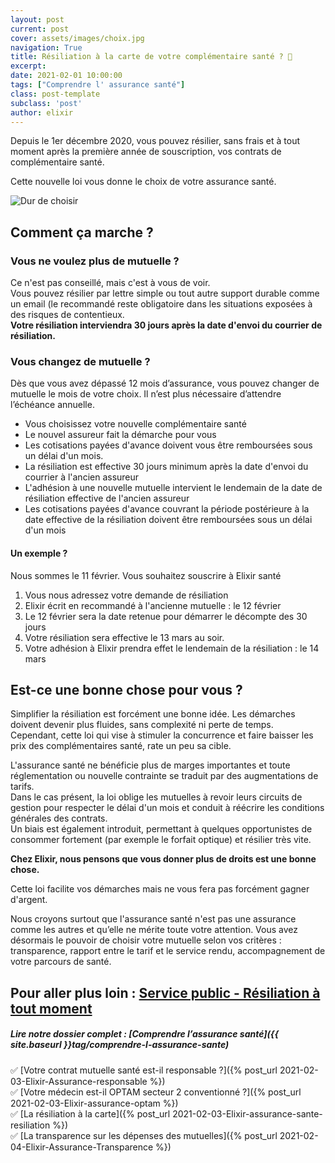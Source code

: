 ```yaml
---
layout: post
current: post
cover: assets/images/choix.jpg
navigation: True
title: Résiliation à la carte de votre complémentaire santé ? 👀
excerpt: 
date: 2021-02-01 10:00:00
tags: ["Comprendre l' assurance santé"]
class: post-template
subclass: 'post'
author: elixir
---
```


Depuis le 1er décembre 2020, vous pouvez résilier, sans frais et à tout moment après la première année de souscription, vos contrats de complémentaire santé.

Cette nouvelle loi vous donne le choix de votre assurance santé.

![Dur de choisir]( https://live.staticflickr.com/5220/5497762688_1590cb1de7_b.jpg)

## Comment ça marche ?

### Vous ne voulez plus de mutuelle ?

Ce n'est pas conseillé, mais c'est à vous de voir.  
Vous pouvez résilier par lettre simple ou tout autre support durable comme un email (le recommandé reste obligatoire dans les situations exposées à des risques de contentieux.  
**Votre résiliation interviendra 30 jours après la date d'envoi du courrier de résiliation.**

### Vous changez de mutuelle ?

Dès que vous avez dépassé 12 mois d’assurance, vous pouvez changer de mutuelle le mois de votre choix. Il n’est plus nécessaire d’attendre l’échéance annuelle. 
-	Vous choisissez votre nouvelle complémentaire santé
-	Le nouvel assureur fait la démarche pour vous
-	Les cotisations payées d'avance doivent vous être remboursées sous un délai d'un mois.
- La résiliation est effective 30  jours minimum après la date d'envoi du courrier à l'ancien assureur
- L'adhésion à une nouvelle mutuelle intervient le lendemain de la date de résiliation effective de l'ancien assureur
- Les cotisations payées d'avance couvrant la période postérieure à la date effective de la résiliation doivent être remboursées sous un délai d'un mois 

#### Un exemple  ?

Nous sommes le 11 février. 
Vous souhaitez souscrire à Elixir santé 

1. Vous nous adressez votre demande de résiliation 
2. Elixir écrit en recommandé à l'ancienne mutuelle : le 12 février
3. Le 12 février sera la date retenue pour démarrer le décompte des 30 jours
4. Votre résiliation sera effective le 13 mars au soir. 
5. Votre adhésion à Elixir prendra effet le lendemain de la résiliation : le 14 mars 

## Est-ce une bonne chose pour vous ?

Simplifier la résiliation est forcément une bonne idée. Les démarches doivent devenir plus fluides, sans complexité ni perte de temps.  
Cependant, cette loi qui vise à stimuler la concurrence et faire baisser les prix des complémentaires santé, rate un peu sa cible.   

L'assurance santé ne bénéficie plus de marges importantes et toute réglementation ou nouvelle contrainte se traduit par des augmentations de tarifs.  
Dans le cas présent, la loi oblige les mutuelles à revoir leurs circuits de gestion pour respecter le délai d'un mois et conduit à réécrire les conditions générales des contrats.   
Un biais est également introduit, permettant à quelques opportunistes de consommer fortement (par exemple le forfait optique) et résilier très vite.   

**Chez Elixir, nous pensons que vous donner plus de droits est une bonne chose.**

Cette loi facilite vos démarches mais ne vous fera pas forcément gagner d'argent.   

Nous croyons surtout que l'assurance santé n'est pas une assurance comme les autres et qu’elle ne mérite toute votre attention. Vous avez désormais le pouvoir de choisir votre mutuelle selon vos critères : transparence, rapport entre le tarif et le service rendu, accompagnement de votre parcours de santé.


Pour aller plus loin : <a href= "https://www.service-public.fr/particuliers/vosdroits/F20314">Service public - Résiliation à tout moment </a>
---
 
##### Lire notre dossier complet : [Comprendre l’assurance santé]({{ site.baseurl }}tag/comprendre-l-assurance-sante)

✅ [Votre contrat mutuelle santé est-il responsable ?]({% post_url 2021-02-03-Elixir-Assurance-responsable %})  
✅ [Votre médecin est-il OPTAM secteur 2 conventionné ?]({% post_url 2021-02-03-Elixir-assurance-optam %})  
✅ [La résiliation à la carte]({% post_url 2021-02-03-Elixir-assurance-sante-resiliation %})  
✅ [La transparence sur les dépenses des mutuelles]({% post_url 2021-02-04-Elixir-Assurance-Transparence %})  
